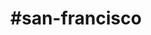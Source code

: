 ---
title: "#san-francisco"
hashtag: "san-francisco"
tags:
  - California
  - Cities I have visited
  - Cities I have worked in
  - City
  - Pacific Ocean
---